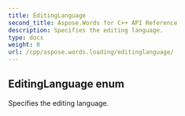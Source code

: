 ```yaml
---
title: EditingLanguage
second_title: Aspose.Words for C++ API Reference
description: Specifies the editing language. 
type: docs
weight: 0
url: /cpp/aspose.words.loading/editinglanguage/
---
```

## EditingLanguage enum


Specifies the editing language.

